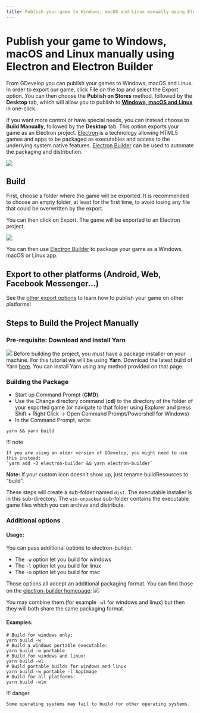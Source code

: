 ```yaml
---
title: Publish your game to Windows, macOS and Linux manually using Electron and Electron Builder
---
```

# Publish your game to Windows, macOS and Linux manually using Electron and Electron Builder

From GDevelop you can publish your games to Windows, macOS and Linux. In order to export our game, click File on the top and select the Export option. You can then choose the **Publish on Stores** method, followed by the **Desktop** tab, which will allow you to publish to **[Windows, macOS and Linux](/gdevelop5/publishing/windows-macos-linux)** in one-click.

If you want more control or have special needs, you can instead choose to **Build Manually**, followed by the **Desktop** tab. This option exports your game as an Electron project. [Electron](https://electronjs.org/) is a technology allowing HTML5 games and apps to be packaged as executables and access to the underlying system native features. [Electron Builder](https://www.electron.build/) can be used to automate the packaging and distribution.

![](/gdevelop5/publishing/manual-build-desktop-locate.gif)

## Build

First, choose a folder where the game will be exported. It is recommended to choose an empty folder, at least for the first time, to avoid losing any file that could be overwritten by the export.

You can then click on Export. The game will be exported to an Electron project.

![](/gdevelop5/publishing/manual-build-desktop-export.gif)

You can then use [Electron Builder](https://www.electron.build/) to package your game as a Windows, macOS or Linux app.

## Export to other platforms (Android, Web, Facebook Messenger...)

See the [other export options](/gdevelop5/publishing) to learn how to publish your game on other platforms!

## Steps to Build the Project Manually
### Pre-requisite: Download and Install Yarn
![](/gdevelop5/publishing/untitlewweewrwered-1.jpg)
Before building the project, you _must_ have a package installer on your machine. For this tutorial we will be using **Yarn**. Download the latest build of Yarn [here](https://yarnpkg.com/en/docs/install). You can install Yarn using any method provided on that page.

### Building the Package

  - Start up Command Prompt (**CMD**).
  - Use the Change directory command (**cd**) to the directory of the folder of your exported game (or navigate to that folder using Explorer and press Shift + Right Click -> Open Command Prompt/Powershell for Windows)
  - In the Command Prompt, write:

```
yarn && yarn build
```

!!! note


    If you are using an older version of GDevelop, you might need to use this instead:
    `yarn add -D electron-builder && yarn electron-builder`


**Note:** If your custom icon doesn’t show up, just rename buildResources to “build”.

These steps will create a sub-folder named `dist`. The executable installer is in this sub-directory. The `win-unpacked` sub-folder contains the executable game files which you can archive and distribute.

### Additional options

#### Usage:

You can pass additional options to electron-builder.

 - The `-w` option let you build for windows
 - The `-l` option let you build for linux
 - The `-m` option let you build for mac

Those options all accept an additional packaging format. You can find those on the [electron-builder homepage](https://electron.build/):
![](/gdevelop5/publishing/windows-macos-linux-with-electron/pasted/20210219-123031.png)

You may combine them (for example `-wl` for windows and linux) but then they will both share the same packaging format.

#### Examples:

```
# Build for windows only:
yarn build -w
# Build a windows portable executable:
yarn build -w portable
# Build for windows and linux:
yarn build -wl
# Build portable builds for windows and linux
yarn build -w portable -l AppImage
# Build for all platforms:
yarn build -wlm
```

!!! danger

    Some operating systems may fail to build for other operating systems.